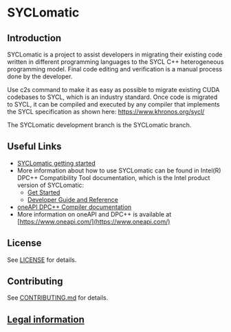 
# SYCLomatic

## Introduction

SYCLomatic is a project to assist developers in migrating their existing code written in different programming languages to the SYCL C++ heterogeneous programming model. Final code editing and verification is a manual process done by the developer.

Use c2s command to make it as easy as possible to migrate existing CUDA codebases to SYCL, which is an industry standard. Once code is migrated to SYCL, it can be compiled and executed by any compiler that implements the SYCL specification as shown here:  https://www.khronos.org/sycl/

The SYCLomatic development branch is the SYCLomatic branch.

## Useful Links
* [SYCLomatic getting started](GetStartedGuide.md)
* More information about how to use SYCLomatic can be found in Intel(R) DPC++ Compatibility Tool documentation, which is the Intel product version of SYCLomatic:
    * [Get Started](https://software.intel.com/content/www/us/en/develop/documentation/get-started-with-intel-dpcpp-compatibility-tool/top.html)
    * [Developer Guide and Reference](https://software.intel.com/content/www/us/en/develop/documentation/intel-dpcpp-compatibility-tool-user-guide/top.html)
* [oneAPI DPC++ Compiler documentation](https://intel.github.io/llvm-docs/)
* More information on oneAPI and DPC++ is available at [https://www.oneapi.com/](https://www.oneapi.com/)

## License

See [LICENSE](LICENSE) for details.

## Contributing

See [CONTRIBUTING.md](CONTRIBUTING.md) for details.

## [Legal information](legal_information.md)
